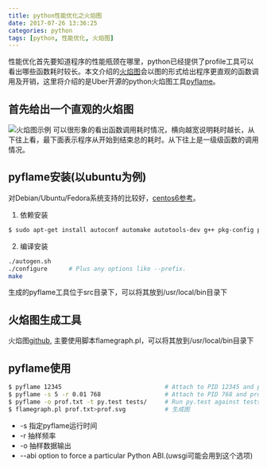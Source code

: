```yaml
---
title: python性能优化之火焰图
date: 2017-07-26 13:36:25
categories: python
tags: [python, 性能优化, 火焰图]
---
```

性能优化首先要知道程序的性能瓶颈在哪里，python已经提供了profile工具可以看出哪些函数耗时较长。本文介绍的[火焰图][1]会以图的形式给出程序更直观的函数调用及开销，这里将介绍的是Uber开源的python火焰图工具[pyflame][2]。

## 首先给出一个直观的火焰图
![火焰图示例][3]
可以很形象的看出函数调用耗时情况，横向越宽说明耗时越长，从下往上看，最下面表示程序从开始到结束总的耗时。从下往上是一级级函数的调用情况。

## pyflame安装(以ubuntu为例)
对Debian/Ubuntu/Fedora系统支持的比较好，[centos6参考][4]。

 1. 依赖安装
 ```bash
 $ sudo apt-get install autoconf automake autotools-dev g++ pkg-config python-dev python3-dev libtool make
 ```
 
 2. 编译安装
 ```bash
 ./autogen.sh
 ./configure      # Plus any options like --prefix.
 make
 ```
 生成的pyflame工具位于src目录下，可以将其放到/usr/local/bin目录下
 
## 火焰图生成工具
火焰图[github][5], 主要使用脚本flamegraph.pl，可以将其放到/usr/local/bin目录下

## pyflame使用
```bash
$ pyflame 12345                             # Attach to PID 12345 and profile it for 1 second
$ pyflame -s 5 -r 0.01 768                  # Attach to PID 768 and profile it for 5 seconds, sampling every 0.01 seconds
$ pyflame -o prof.txt -t py.test tests/     # Run py.test against tests/, emitting sample data to prof.txt
$ flamegraph.pl prof.txt>prof.svg           # 生成图
```
 - -s 指定pyflame运行时间
 - -r 抽样频率
 - -o 抽样数据输出
 - --abi option to force a particular Python ABI.(uwsgi可能会用到这个选项)

  [1]: http://www.brendangregg.com/flamegraphs.html
  [2]: https://github.com/uber/pyflame
  [3]: https://coder-zhuyu.github.io/images/prof.svg
  [4]: http://blog.motitan.com/2017/04/15/python%E6%80%A7%E8%83%BD%E5%88%86%E6%9E%90%E5%B7%A5%E5%85%B7%E4%B9%8Bpyflame
  [5]: https://github.com/brendangregg/FlameGraph
